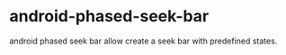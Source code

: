 android-phased-seek-bar
=======================

android phased seek bar allow create a seek bar with predefined states.
